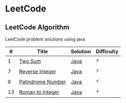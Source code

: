 # LeetCode

## LeetCode Algorithm

LeetCode problem solutions using java

| #  | Title                                                                 | Solution                                                    | Difficulty |
|----|-----------------------------------------------------------------------|-------------------------------------------------------------|------------|
| 1  | [Two Sum](https://leetcode.com/problems/two-sum/)                     | [Java](./Algorithms/TwoSum/TwoSum.java)                     | :zap:      |
| 7  | [Reverse Integer](https://leetcode.com/problems/reverse-integer/)     | [Java](./Algorithms/ReverseInteger/ReverseInteger.java)     | :zap:      |
| 9  | [Palindrome Number](https://leetcode.com/problems/palindrome-number/) | [Java](./Algorithms/PalindromeNumber/PalindromeNumber.java) | :zap:      |
| 13 | [Roman to Integer](https://leetcode.com/problems/roman-to-integer/)   | [Java](./Algorithms/RomanToInteger/RomanToInteger.java)     | :zap:      |

